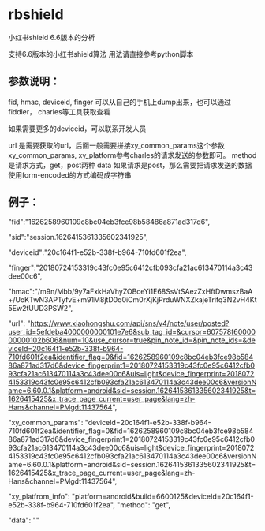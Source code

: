 # rbshield
小红书shield 6.6版本的分析

支持6.6版本的小红书shield算法
用法请直接参考python脚本

## 参数说明：

fid, hmac, deviceid, finger 可以从自己的手机上dump出来，也可以通过fiddler， charles等工具获取查看

如果需要更多的deviceid，可以联系开发人员

url 是需要获取的url，后面一般需要拼接xy_common_params这个参数
xy_common_params, xy_platform参考charles的请求发送的参数即可。
method 是请求方式，get，post两种
data 如果请求是post，那么需要把请求发送的数据使用form-encoded的方式编码成字符串

## 例子：

  "fid":"1626258960109c8bc04eb3fce98b58486a871ad317d6",
  
  "sid":"session.1626415361335602341925",
  
  "deviceid":"20c164f1-e52b-338f-b964-710fd601f2ea",
  
  "finger":"20180724153319c43fc0e95c6412cfb093cfa21ac613470114a3c43dee00c6",
  
  "hmac":"/m9n/Mbb/9y7aFxkHaVhyZOBceYi1E68SsVtSAezZxHftDwmszBaA+/UoKTwN3APTyfvE+m91M8jtD0q0iCm0rXjKjPrduWNXZkajeTrifq3N2vH4Kt5Ew2tUUD3PSW2",
  
  "url": "https://www.xiaohongshu.com/api/sns/v4/note/user/posted?user_id=5efdeba4000000000101e7e6&sub_tag_id=&cursor=607578f6000000000102b606&num=10&use_cursor=true&pin_note_id=&pin_note_ids=&deviceId=20c164f1-e52b-338f-b964-710fd601f2ea&identifier_flag=0&fid=1626258960109c8bc04eb3fce98b58486a871ad317d6&device_fingerprint1=20180724153319c43fc0e95c6412cfb093cfa21ac613470114a3c43dee00c6&uis=light&device_fingerprint=20180724153319c43fc0e95c6412cfb093cfa21ac613470114a3c43dee00c6&versionName=6.60.0.1&platform=android&sid=session.1626415361335602341925&t=1626415425&x_trace_page_current=user_page&lang=zh-Hans&channel=PMgdt11437564",
  
  "xy_common_params": "deviceId=20c164f1-e52b-338f-b964-710fd601f2ea&identifier_flag=0&fid=1626258960109c8bc04eb3fce98b58486a871ad317d6&device_fingerprint1=20180724153319c43fc0e95c6412cfb093cfa21ac613470114a3c43dee00c6&uis=light&device_fingerprint=20180724153319c43fc0e95c6412cfb093cfa21ac613470114a3c43dee00c6&versionName=6.60.0.1&platform=android&sid=session.1626415361335602341925&t=1626415425&x_trace_page_current=user_page&lang=zh-Hans&channel=PMgdt11437564",
  
  "xy_platfrom_info": "platform=android&build=6600125&deviceId=20c164f1-e52b-338f-b964-710fd601f2ea",
  "method": "get",
  
  "data": ""
